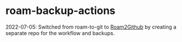 # roam-backup-actions

2022-07-05: Switched from roam-to-git to [Roam2Github](https://www.notion.so/Instructions-to-switch-from-roam-to-git-to-Roam2Github-aec58ad1b56e4547ba97e006c8cc120a) by creating a separate repo for the workflow and backups.
